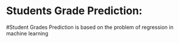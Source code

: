 # Students Grade Prediction:
#Student Grades Prediction is based on the problem of regression in machine learning
